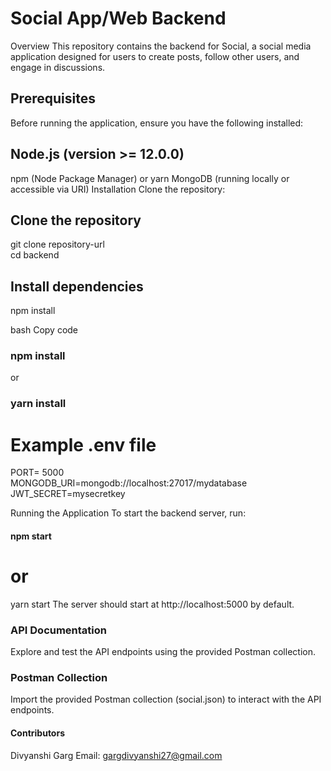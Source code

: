 # Social App/Web Backend
Overview
This repository contains the backend for Social, a social media application designed for users to create posts, follow other users, and engage in discussions.

## Prerequisites
Before running the application, ensure you have the following installed:

## Node.js (version >= 12.0.0)
npm (Node Package Manager) or yarn
MongoDB (running locally or accessible via URI)
Installation
Clone the repository:

## Clone the repository
git clone repository-url</br>
cd backend

## Install dependencies
npm install

bash
Copy code
### npm install
or
### yarn install
# Example .env file

PORT= 5000 </br>
MONGODB_URI=mongodb://localhost:27017/mydatabase </br>
JWT_SECRET=mysecretkey

Running the Application
To start the backend server, run:</br>
#### npm start
# or
yarn start
The server should start at http://localhost:5000 by default.

### API Documentation
Explore and test the API endpoints using the provided Postman collection.

### Postman Collection
Import the provided Postman collection (social.json) to interact with the API endpoints.

#### Contributors
Divyanshi Garg
Email: gargdivyanshi27@gmail.com



